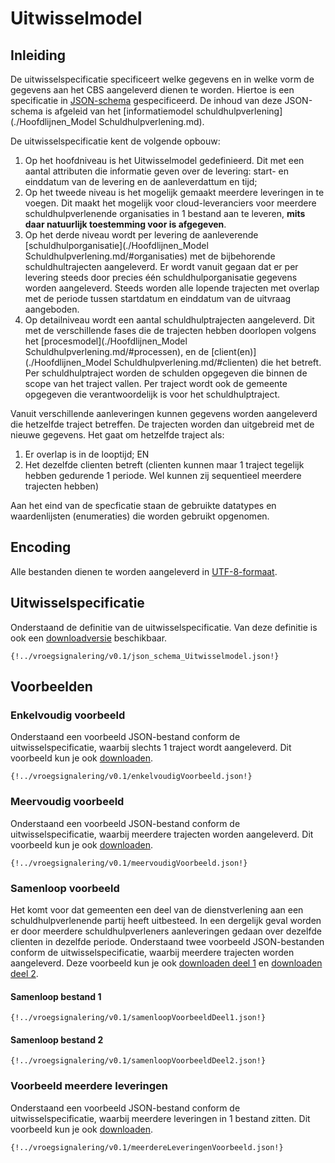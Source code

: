 # Uitwisselmodel

## Inleiding

De uitwisselspecificatie specificeert welke gegevens en in welke vorm de gegevens aan het CBS aangeleverd dienen te worden. Hiertoe is een specificatie in [JSON-schema](https://json-schema.org) gespecificeerd. De inhoud van deze JSON-schema is afgeleid van het [informatiemodel schuldhulpverlening](./Hoofdlijnen_Model Schuldhulpverlening.md). 

De uitwisselspecificatie kent de volgende opbouw: 

1. Op het hoofdniveau is het Uitwisselmodel gedefinieerd. Dit met een aantal attributen die informatie geven over de levering: start- en einddatum van de levering en de aanleverdattum en tijd;
2. Op het tweede niveau is het mogelijk gemaakt meerdere leveringen in te voegen. Dit maakt het mogelijk voor cloud-leveranciers voor meerdere schuldhulpverlenende organisaties in 1 bestand aan te leveren, **mits daar natuurlijk toestemming voor is afgegeven**. 
3. Op het derde niveau wordt per levering de aanleverende [schuldhulporganisatie](./Hoofdlijnen_Model Schuldhulpverlening.md/#organisaties) met de bijbehorende schuldhultrajecten aangeleverd. Er wordt vanuit gegaan dat er per levering steeds door precies één schuldhulporganisatie gegevens worden aangeleverd. Steeds worden alle lopende trajecten met overlap met de periode tussen startdatum en einddatum van de uitvraag aangeboden.
4. Op detailniveau wordt een aantal schuldhulptrajecten aangeleverd. Dit met de verschillende fases die de trajecten hebben doorlopen volgens het [procesmodel](./Hoofdlijnen_Model Schuldhulpverlening.md/#processen), en de [client(en)](./Hoofdlijnen_Model Schuldhulpverlening.md/#clienten) die het betreft. Per schuldhulptraject worden de schulden opgegeven die binnen de scope van het traject vallen. Per traject wordt ook de gemeente opgegeven die verantwoordelijk is voor het schuldhulptraject.

Vanuit verschillende aanleveringen kunnen gegevens worden aangeleverd die hetzelfde traject betreffen. De trajecten worden dan uitgebreid met de nieuwe gegevens. Het gaat om hetzelfde traject als:

1. Er overlap is in de looptijd; EN
2. Het dezelfde clienten betreft (clienten kunnen maar 1 traject tegelijk hebben gedurende 1 periode. Wel kunnen zij sequentieel meerdere trajecten hebben)

Aan het eind van de specficatie staan de gebruikte datatypes en waardenlijsten (enumeraties) die worden gebruikt opgenomen. 

## Encoding

Alle bestanden dienen te worden aangeleverd in [UTF-8-formaat](https://www.forumstandaardisatie.nl/open-standaarden/utf-8). 

## Uitwisselspecificatie

Onderstaand de definitie van de uitwisselspecificatie. Van deze definitie is ook een [downloadversie](https://raw.githubusercontent.com/VNG-Realisatie/ddas/main/v0.1/json_schema_Uitwisselmodel.json) beschikbaar.

```
{!../vroegsignalering/v0.1/json_schema_Uitwisselmodel.json!}

```

## Voorbeelden

### Enkelvoudig voorbeeld

Onderstaand een voorbeeld JSON-bestand conform de uitwisselspecificatie, waarbij slechts 1 traject wordt aangeleverd. Dit voorbeeld kun je ook [downloaden](https://raw.githubusercontent.com/VNG-Realisatie/ddas/main/v0.1/enkelvoudigVoorbeeld.json).

```
{!../vroegsignalering/v0.1/enkelvoudigVoorbeeld.json!}

```

### Meervoudig voorbeeld

Onderstaand een voorbeeld JSON-bestand conform de uitwisselspecificatie, waarbij meerdere trajecten worden aangeleverd. Dit voorbeeld kun je ook [downloaden](https://raw.githubusercontent.com/VNG-Realisatie/ddas/main/v0.1/meervoudigVoorbeeld.json).

```
{!../vroegsignalering/v0.1/meervoudigVoorbeeld.json!}

```

### Samenloop voorbeeld

Het komt voor dat gemeenten een deel van de dienstverlening aan een schuldhulpverlenende partij heeft uitbesteed. In een dergelijk geval worden er door meerdere schuldhulpverleners aanleveringen gedaan over dezelfde clienten in dezelfde periode. Onderstaand twee voorbeeld JSON-bestanden conform de uitwisselspecificatie, waarbij meerdere trajecten worden aangeleverd. Deze voorbeeld kun je ook [downloaden deel 1](https://raw.githubusercontent.com/VNG-Realisatie/ddas/main/v0.1/samenloopVoorbeeldDeel1.json) en [downloaden deel 2](https://raw.githubusercontent.com/VNG-Realisatie/ddas/main/v0.1/samenloopVoorbeeldDeel2.json).

#### Samenloop bestand 1
```
{!../vroegsignalering/v0.1/samenloopVoorbeeldDeel1.json!}

```

#### Samenloop bestand 2

```
{!../vroegsignalering/v0.1/samenloopVoorbeeldDeel2.json!}

```

### Voorbeeld meerdere leveringen

Onderstaand een voorbeeld JSON-bestand conform de uitwisselspecificatie, waarbij meerdere leveringen in 1 bestand zitten. Dit voorbeeld kun je ook [downloaden](https://raw.githubusercontent.com/VNG-Realisatie/ddas/main/v0.1/meerdereLeveringenVoorbeeld.json).

```
{!../vroegsignalering/v0.1/meerdereLeveringenVoorbeeld.json!}

```
